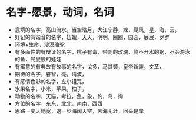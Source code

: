 # 名字-愿景，动词，名词



* 意境的名字，高山流水，当空皓月，大江宁静，龙，飓风，星，海，云，
* 好记的有谐音的名字，妞妞，天天，明明，圈圈，园园，展展，罗罗
* 环境+生命，沙漠骆驼
* 有多面性的有辩证的名字，桃子有毒，带刺的玫瑰，烧不开水的锅，不会游泳的鱼，光屁股的娃娃
* 有寓意的有典故有故事的名字，戈多，马其顿，皇帝新装，文革，
* 期待的名字，睿智，亮，清波，
* 有感情色彩的名字，左小诅咒，
* 水果名字，小米，苹果，柚子，
* 动物的名字，天猫，考拉，鱼，象，豹，鸟，狗
* 方位的名字，东东，北北，南南，西西
* 思路一变天地宽，退一步海阔天空，苦海无涯，回头是岸，

